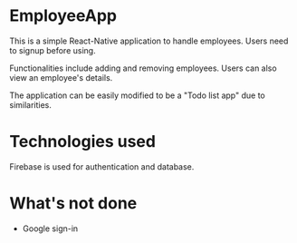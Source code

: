 # EmployeeApp
This is a simple React-Native application to handle employees. Users need to signup before using. 

Functionalities include adding and removing employees. Users can also view an employee's details. 

The application can be easily modified to be a "Todo list app" due to similarities.

# Technologies used
Firebase is used for authentication and database. 

# What's not done
- Google sign-in

